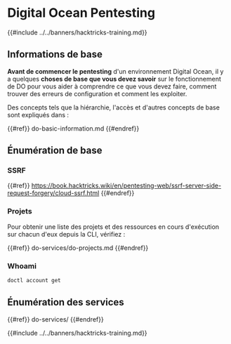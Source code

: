 # Digital Ocean Pentesting

{{#include ../../banners/hacktricks-training.md}}

## Informations de base

**Avant de commencer le pentesting** d'un environnement Digital Ocean, il y a quelques **choses de base que vous devez savoir** sur le fonctionnement de DO pour vous aider à comprendre ce que vous devez faire, comment trouver des erreurs de configuration et comment les exploiter.

Des concepts tels que la hiérarchie, l'accès et d'autres concepts de base sont expliqués dans :

{{#ref}}
do-basic-information.md
{{#endref}}

## Énumération de base

### SSRF

{{#ref}}
https://book.hacktricks.wiki/en/pentesting-web/ssrf-server-side-request-forgery/cloud-ssrf.html
{{#endref}}

### Projets

Pour obtenir une liste des projets et des ressources en cours d'exécution sur chacun d'eux depuis la CLI, vérifiez :

{{#ref}}
do-services/do-projects.md
{{#endref}}

### Whoami
```bash
doctl account get
```
## Énumération des services

{{#ref}}
do-services/
{{#endref}}

{{#include ../../banners/hacktricks-training.md}}
